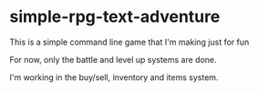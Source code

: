 # simple-rpg-text-adventure
This is a simple command line game that I'm making just for fun

For now, only the battle and level up systems are done.

I'm working in the buy/sell, inventory and items system.

